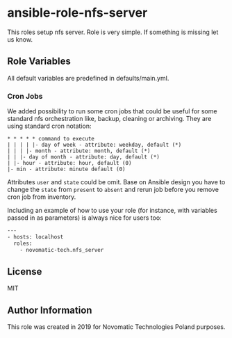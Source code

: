 ansible-role-nfs-server
=========

This roles setup nfs server. Role is very simple. If something is missing let us know.


Role Variables
--------------

All default variables are predefined in defaults/main.yml.

### Cron Jobs

We added possibility to run some cron jobs that could be useful for some standard nfs orchestration like, backup, cleaning or archiving. They are using standard cron notation:

```
* * * * * command to execute
| | | | |- day of week - attribute: weekday, default (*)
| | | |- month - attribute: month, default (*)
| | |- day of month - attribute: day, default (*)
| |- hour - attribute: hour, default (0)
|- min - attribute: minute default (0)
```

Attributes `user` and `state` could be omit. Base on Ansible design you have to change the `state` from `present` to `absent` and rerun job before you remove cron job from inventory. 

Including an example of how to use your role (for instance, with variables passed in as parameters) is always nice for users too:

```bash
---
- hosts: localhost
  roles:
    - novomatic-tech.nfs_server
```

License
-------

MIT

Author Information
------------------

This role was created in 2019 for Novomatic Technologies Poland purposes.
